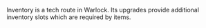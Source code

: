 Inventory is a tech route in Warlock. Its upgrades provide additional inventory slots which are required by items.
